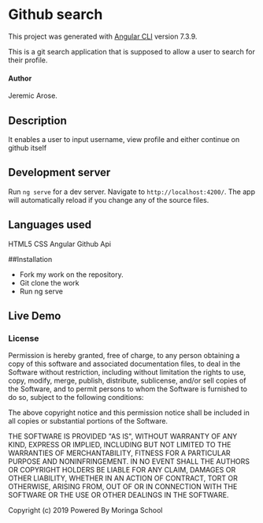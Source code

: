 # Github search

This project was generated with [Angular CLI](https://github.com/angular/angular-cli) version 7.3.9.

This is a git search application that is supposed to allow a user to search for their profile.

#### Author

 Jeremic Arose.

## Description

It enables a user to input username, view profile and either continue on github itself
 
## Development server

Run `ng serve` for a dev server. Navigate to `http://localhost:4200/`. The app will automatically reload if you change any of the source files.

## Languages used

HTML5
CSS
Angular
Github Api

##Installation
* Fork my work on the repository.
* Git clone the work
* Run ng serve

## Live Demo


### License
Permission is hereby granted, free of charge, to any person obtaining a copy of this software and associated documentation files, to deal in the Software without restriction, including without limitation the rights to use, copy, modify, merge, publish, distribute, sublicense, and/or sell copies of the Software, and to permit persons to whom the Software is furnished to do so, subject to the following conditions:

The above copyright notice and this permission notice shall be included in all copies or substantial portions of the Software.

THE SOFTWARE IS PROVIDED "AS IS", WITHOUT WARRANTY OF ANY KIND, EXPRESS OR IMPLIED, INCLUDING BUT NOT LIMITED TO THE WARRANTIES OF MERCHANTABILITY, FITNESS FOR A PARTICULAR PURPOSE AND NONINFRINGEMENT. IN NO EVENT SHALL THE AUTHORS OR COPYRIGHT HOLDERS BE LIABLE FOR ANY CLAIM, DAMAGES OR OTHER LIABILITY, WHETHER IN AN ACTION OF CONTRACT, TORT OR OTHERWISE, ARISING FROM, OUT OF OR IN CONNECTION WITH THE SOFTWARE OR THE USE OR OTHER DEALINGS IN THE SOFTWARE.

Copyright (c) 2019 Powered By Moringa School


